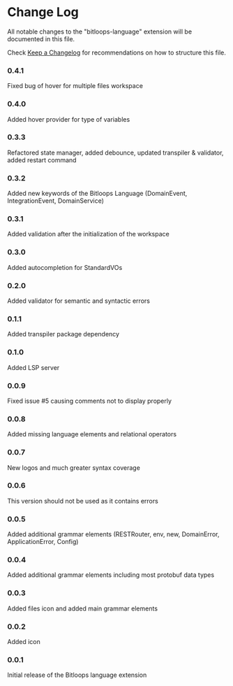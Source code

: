 # Change Log

All notable changes to the "bitloops-language" extension will be documented in this file.

Check [Keep a Changelog](http://keepachangelog.com/) for recommendations on how to structure this file.

### 0.4.1

Fixed bug of hover for multiple files workspace

### 0.4.0

Added hover provider for type of variables

### 0.3.3

Refactored state manager, added debounce, updated transpiler & validator, added restart command

### 0.3.2

Added new keywords of the Bitloops Language (DomainEvent, IntegrationEvent, DomainService)

### 0.3.1

Added validation after the initialization of the workspace

### 0.3.0

Added autocompletion for StandardVOs

### 0.2.0

Added validator for semantic and syntactic errors

### 0.1.1

Added transpiler package dependency

### 0.1.0

Added LSP server

### 0.0.9

Fixed issue #5 causing comments not to display properly

### 0.0.8

Added missing language elements and relational operators

### 0.0.7

New logos and much greater syntax coverage

### 0.0.6

This version should not be used as it contains errors

### 0.0.5

Added additional grammar elements (RESTRouter, env, new, DomainError, ApplicationError, Config)

### 0.0.4

Added additional grammar elements including most protobuf data types

### 0.0.3

Added files icon and added main grammar elements

### 0.0.2

Added icon

### 0.0.1

Initial release of the Bitloops language extension
